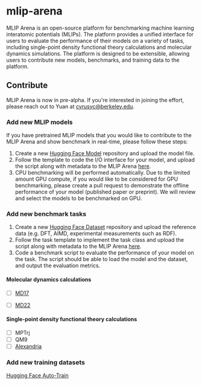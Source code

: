 # mlip-arena

MLIP Arena is an open-source platform for benchmarking machine learning interatomic potentials (MLIPs). The platform provides a unified interface for users to evaluate the performance of their models on a variety of tasks, including single-point density functional theory calculations and molecular dynamics simulations. The platform is designed to be extensible, allowing users to contribute new models, benchmarks, and training data to the platform.

## Contribute

MLIP Arena is now in pre-alpha. If you're interested in joining the effort, please reach out to Yuan at [cyrusyc@berkeley.edu](mailto:cyrusyc@berkeley.edu). 

### Add new MLIP models

If you have pretrained MLIP models that you would like to contribute to the MLIP Arena and show benchmark in real-time, please follow these steps:

1. Create a new [Hugging Face Model](https://huggingface.co/new) repository and upload the model file.
2. Follow the template to code the I/O interface for your model, and upload the script along with metadata to the MLIP Arena [here]().
3. CPU benchmarking will be performed automatically. Due to the limited amount GPU compute, if you would like to be considered for GPU benchmarking, please create a pull request to demonstrate the offline performance of your model (published paper or preprint). We will review and select the models to be benchmarked on GPU.

### Add new benchmark tasks

1. Create a new [Hugging Face Dataset](https://huggingface.co/new-dataset) repository and upload the reference data (e.g. DFT, AIMD, experimental measurements such as RDF).
2. Follow the task template to implement the task class and upload the script along with metadata to the MLIP Arena [here]().
3. Code a benchmark script to evaluate the performance of your model on the task. The script should be able to load the model and the dataset, and output the evaluation metrics.

#### Molecular dynamics calculations

- [ ] [MD17](http://www.sgdml.org/#datasets)
- [ ] [MD22](http://www.sgdml.org/#datasets)


#### Single-point density functional theory calculations

- [ ] MPTrj
- [ ] QM9
- [ ] [Alexandria](https://alexandria.icams.rub.de/)

### Add new training datasets

[Hugging Face Auto-Train](https://huggingface.co/docs/hub/webhooks-guide-auto-retrain)


